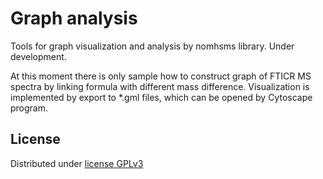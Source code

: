 # Graph analysis

Tools for graph visualization and analysis by nomhsms library. Under development.

At this moment there is only sample how to construct graph of FTICR MS spectra by linking formula with different mass difference. Visualization is implemented by export to *.gml files, which can be opened by Cytoscape program.

## License

Distributed under [license GPLv3](https://www.gnu.org/licenses/gpl-3.0.en.html)